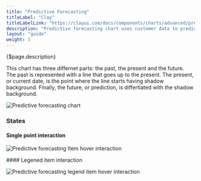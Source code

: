 ```yaml
---
title: "Predictive Forecasting"
titleLabel: "Clay"
titleLabelLink: "https://clayui.com/docs/components/charts/advanced/predictive-forecasting.html"
description: "Predictive forecasting chart uses customer data to predict future  with a declared margin of error for its predictions."
layout: "guide"
weight: 3
---
```


<div class="page-description">{$page.description}</div>

This chart has three differnet parts: the past, the present and the future. The past is represented with a line that goes up to the present. The present, or current date, is the point where the line starts having shadow background. Finally, the future, or prediction, is differtiated with the shadow background.

![Predictive forecasting chart](../../../images/ChartPredictiveForcDefault.jpg)


### States

#### Single point interaction

![Predictive forecasting Item hover interaction](../../../images/ChartPredictiveForcItem.jpg)


#### Legened item interaction

![Predictive forecasting legend item hover interaction](../../../images/ChartPredictiveForcLegend.jpg)